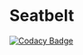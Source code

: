 # Seatbelt

[![Codacy Badge](https://api.codacy.com/project/badge/Grade/5423a0cdb8f9470c81c3cfd7263ef5f6)](https://app.codacy.com/app/pallavik25/Seatbelt?utm_source=github.com&utm_medium=referral&utm_content=pallavik25/Seatbelt&utm_campaign=Badge_Grade_Dashboard)